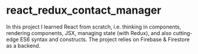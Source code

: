 # react_redux_contact_manager

In this project I learned React from scratch, i.e. thinking in components, rendering components, JSX, managing state (with Redux), and also cutting-edge ES6 syntax and constructs. The project relies on Firebase & Firestore as a backend.